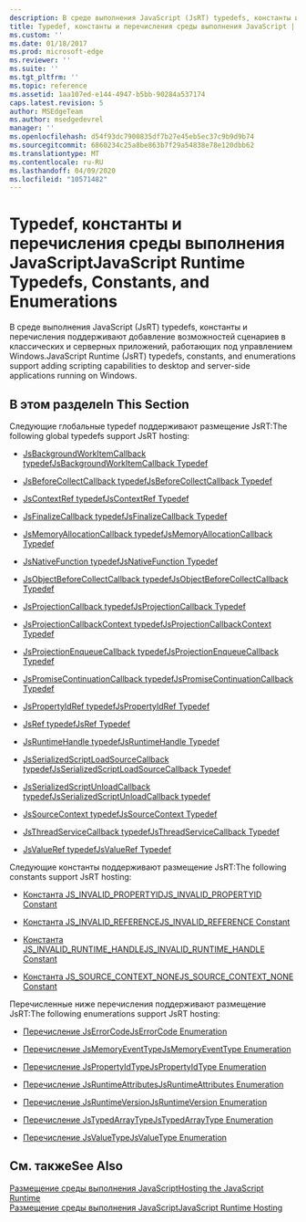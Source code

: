 ```yaml
---
description: В среде выполнения JavaScript (JsRT) typedefs, константы и перечисления поддерживают добавление возможностей сценариев в классических и серверных приложений, работающих под управлением Windows.
title: Typedef, константы и перечисления среды выполнения JavaScript | Документы Microsoft
ms.custom: ''
ms.date: 01/18/2017
ms.prod: microsoft-edge
ms.reviewer: ''
ms.suite: ''
ms.tgt_pltfrm: ''
ms.topic: reference
ms.assetid: 1aa107ed-e144-4947-b5bb-90284a537174
caps.latest.revision: 5
author: MSEdgeTeam
ms.author: msedgedevrel
manager: ''
ms.openlocfilehash: d54f93dc7900835df7b27e45eb5ec37c9b9d9b74
ms.sourcegitcommit: 6860234c25a8be863b7f29a54838e78e120dbb62
ms.translationtype: MT
ms.contentlocale: ru-RU
ms.lasthandoff: 04/09/2020
ms.locfileid: "10571482"
---
```

# <span data-ttu-id="c7180-103">Typedef, константы и перечисления среды выполнения JavaScript</span><span class="sxs-lookup"><span data-stu-id="c7180-103">JavaScript Runtime Typedefs, Constants, and Enumerations</span></span>
<span data-ttu-id="c7180-104">В среде выполнения JavaScript (JsRT) typedefs, константы и перечисления поддерживают добавление возможностей сценариев в классических и серверных приложений, работающих под управлением Windows.</span><span class="sxs-lookup"><span data-stu-id="c7180-104">JavaScript Runtime (JsRT) typedefs, constants, and enumerations support adding scripting capabilities to desktop and server-side applications running on Windows.</span></span>  
  
## <span data-ttu-id="c7180-105">В этом разделе</span><span class="sxs-lookup"><span data-stu-id="c7180-105">In This Section</span></span>  
 <span data-ttu-id="c7180-106">Следующие глобальные typedef поддерживают размещение JsRT:</span><span class="sxs-lookup"><span data-stu-id="c7180-106">The following global typedefs support JsRT hosting:</span></span>  
  
-   [<span data-ttu-id="c7180-107">JsBackgroundWorkItemCallback typedef</span><span class="sxs-lookup"><span data-stu-id="c7180-107">JsBackgroundWorkItemCallback Typedef</span></span>](../chakra-hosting/jsbackgroundworkitemcallback-typedef.md)  
  
-   [<span data-ttu-id="c7180-108">JsBeforeCollectCallback typedef</span><span class="sxs-lookup"><span data-stu-id="c7180-108">JsBeforeCollectCallback Typedef</span></span>](../chakra-hosting/jsbeforecollectcallback-typedef.md)  
  
-   [<span data-ttu-id="c7180-109">JsContextRef typedef</span><span class="sxs-lookup"><span data-stu-id="c7180-109">JsContextRef Typedef</span></span>](../chakra-hosting/jscontextref-typedef.md)  
  
-   [<span data-ttu-id="c7180-110">JsFinalizeCallback typedef</span><span class="sxs-lookup"><span data-stu-id="c7180-110">JsFinalizeCallback Typedef</span></span>](../chakra-hosting/jsfinalizecallback-typedef.md)  
  
-   [<span data-ttu-id="c7180-111">JsMemoryAllocationCallback typedef</span><span class="sxs-lookup"><span data-stu-id="c7180-111">JsMemoryAllocationCallback Typedef</span></span>](../chakra-hosting/jsmemoryallocationcallback-typedef.md)  
  
-   [<span data-ttu-id="c7180-112">JsNativeFunction typedef</span><span class="sxs-lookup"><span data-stu-id="c7180-112">JsNativeFunction Typedef</span></span>](../chakra-hosting/jsnativefunction-typedef.md)  
  
-   [<span data-ttu-id="c7180-113">JsObjectBeforeCollectCallback typedef</span><span class="sxs-lookup"><span data-stu-id="c7180-113">JsObjectBeforeCollectCallback Typedef</span></span>](../chakra-hosting/jsobjectbeforecollectcallback-typedef.md)  
  
-   [<span data-ttu-id="c7180-114">JsProjectionCallback typedef</span><span class="sxs-lookup"><span data-stu-id="c7180-114">JsProjectionCallback Typedef</span></span>](../chakra-hosting/jsprojectioncallback-typedef.md)  
  
-   [<span data-ttu-id="c7180-115">JsProjectionCallbackContext typedef</span><span class="sxs-lookup"><span data-stu-id="c7180-115">JsProjectionCallbackContext Typedef</span></span>](../chakra-hosting/jsprojectioncallbackcontext-typedef.md)  
  
-   [<span data-ttu-id="c7180-116">JsProjectionEnqueueCallback typedef</span><span class="sxs-lookup"><span data-stu-id="c7180-116">JsProjectionEnqueueCallback Typedef</span></span>](../chakra-hosting/jsprojectionenqueuecallback-typedef.md)  
  
-   [<span data-ttu-id="c7180-117">JsPromiseContinuationCallback typedef</span><span class="sxs-lookup"><span data-stu-id="c7180-117">JsPromiseContinuationCallback Typedef</span></span>](../chakra-hosting/jspromisecontinuationcallback-typedef.md)  
  
-   [<span data-ttu-id="c7180-118">JsPropertyIdRef typedef</span><span class="sxs-lookup"><span data-stu-id="c7180-118">JsPropertyIdRef Typedef</span></span>](../chakra-hosting/jspropertyidref-typedef.md)  
  
-   [<span data-ttu-id="c7180-119">JsRef typedef</span><span class="sxs-lookup"><span data-stu-id="c7180-119">JsRef Typedef</span></span>](../chakra-hosting/jsref-typedef.md)  
  
-   [<span data-ttu-id="c7180-120">JsRuntimeHandle typedef</span><span class="sxs-lookup"><span data-stu-id="c7180-120">JsRuntimeHandle Typedef</span></span>](../chakra-hosting/jsruntimehandle-typedef.md)  
  
-   [<span data-ttu-id="c7180-121">JsSerializedScriptLoadSourceCallback typedef</span><span class="sxs-lookup"><span data-stu-id="c7180-121">JsSerializedScriptLoadSourceCallback Typedef</span></span>](../chakra-hosting/jsserializedscriptloadsourcecallback-typedef.md)  
  
-   [<span data-ttu-id="c7180-122">JsSerializedScriptUnloadCallback typedef</span><span class="sxs-lookup"><span data-stu-id="c7180-122">JsSerializedScriptUnloadCallback typedef</span></span>](../chakra-hosting/jsserializedscriptunloadcallback-typedef.md)  
  
-   [<span data-ttu-id="c7180-123">JsSourceContext typedef</span><span class="sxs-lookup"><span data-stu-id="c7180-123">JsSourceContext Typedef</span></span>](../chakra-hosting/jssourcecontext-typedef.md)  
  
-   [<span data-ttu-id="c7180-124">JsThreadServiceCallback typedef</span><span class="sxs-lookup"><span data-stu-id="c7180-124">JsThreadServiceCallback Typedef</span></span>](../chakra-hosting/jsthreadservicecallback-typedef.md)  
  
-   [<span data-ttu-id="c7180-125">JsValueRef typedef</span><span class="sxs-lookup"><span data-stu-id="c7180-125">JsValueRef Typedef</span></span>](../chakra-hosting/jsvalueref-typedef.md)  
  
 <span data-ttu-id="c7180-126">Следующие константы поддерживают размещение JsRT:</span><span class="sxs-lookup"><span data-stu-id="c7180-126">The following constants support JsRT hosting:</span></span>  
  
-   [<span data-ttu-id="c7180-127">Константа JS_INVALID_PROPERTYID</span><span class="sxs-lookup"><span data-stu-id="c7180-127">JS_INVALID_PROPERTYID Constant</span></span>](../chakra-hosting/js-invalid-propertyid-constant.md)  
  
-   [<span data-ttu-id="c7180-128">Константа JS_INVALID_REFERENCE</span><span class="sxs-lookup"><span data-stu-id="c7180-128">JS_INVALID_REFERENCE Constant</span></span>](../chakra-hosting/js-invalid-reference-constant.md)  
  
-   [<span data-ttu-id="c7180-129">Константа JS_INVALID_RUNTIME_HANDLE</span><span class="sxs-lookup"><span data-stu-id="c7180-129">JS_INVALID_RUNTIME_HANDLE Constant</span></span>](../chakra-hosting/js-invalid-runtime-handle-constant.md)  
  
-   [<span data-ttu-id="c7180-130">Константа JS_SOURCE_CONTEXT_NONE</span><span class="sxs-lookup"><span data-stu-id="c7180-130">JS_SOURCE_CONTEXT_NONE Constant</span></span>](../chakra-hosting/js-source-context-none-constant.md)  
  
 <span data-ttu-id="c7180-131">Перечисленные ниже перечисления поддерживают размещение JsRT:</span><span class="sxs-lookup"><span data-stu-id="c7180-131">The following enumerations support JsRT hosting:</span></span>  
  
-   [<span data-ttu-id="c7180-132">Перечисление JsErrorCode</span><span class="sxs-lookup"><span data-stu-id="c7180-132">JsErrorCode Enumeration</span></span>](../chakra-hosting/jserrorcode-enumeration.md)  
  
-   [<span data-ttu-id="c7180-133">Перечисление JsMemoryEventType</span><span class="sxs-lookup"><span data-stu-id="c7180-133">JsMemoryEventType Enumeration</span></span>](../chakra-hosting/jsmemoryeventtype-enumeration.md)  
  
-   [<span data-ttu-id="c7180-134">Перечисление JsPropertyIdType</span><span class="sxs-lookup"><span data-stu-id="c7180-134">JsPropertyIdType Enumeration</span></span>](../chakra-hosting/jspropertyidtype-enumeration.md)  
  
-   [<span data-ttu-id="c7180-135">Перечисление JsRuntimeAttributes</span><span class="sxs-lookup"><span data-stu-id="c7180-135">JsRuntimeAttributes Enumeration</span></span>](../chakra-hosting/jsruntimeattributes-enumeration.md)  
  
-   [<span data-ttu-id="c7180-136">Перечисление JsRuntimeVersion</span><span class="sxs-lookup"><span data-stu-id="c7180-136">JsRuntimeVersion Enumeration</span></span>](../chakra-hosting/jsruntimeversion-enumeration.md)  
  
-   [<span data-ttu-id="c7180-137">Перечисление JsTypedArrayType</span><span class="sxs-lookup"><span data-stu-id="c7180-137">JsTypedArrayType Enumeration</span></span>](../chakra-hosting/jstypedarraytype-enumeration.md)  
  
-   [<span data-ttu-id="c7180-138">Перечисление JsValueType</span><span class="sxs-lookup"><span data-stu-id="c7180-138">JsValueType Enumeration</span></span>](../chakra-hosting/jsvaluetype-enumeration.md)  
  
## <span data-ttu-id="c7180-139">См. также</span><span class="sxs-lookup"><span data-stu-id="c7180-139">See Also</span></span>  
 [<span data-ttu-id="c7180-140">Размещение среды выполнения JavaScript</span><span class="sxs-lookup"><span data-stu-id="c7180-140">Hosting the JavaScript Runtime</span></span>](../chakra-hosting/hosting-the-javascript-runtime.md)   
 [<span data-ttu-id="c7180-141">Размещение среды выполнения JavaScript</span><span class="sxs-lookup"><span data-stu-id="c7180-141">JavaScript Runtime Hosting</span></span>](../javascript-runtime-hosting.md)